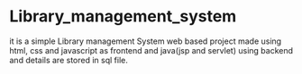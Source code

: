 # Library_management_system
it is a simple Library management System web based project made using html, css and javascript as frontend and java(jsp and servlet) using backend and details are stored in sql file.

